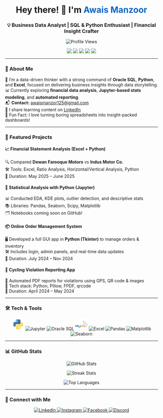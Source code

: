 <!-- Profile Header -->
<h1 align="center">Hey there! 👋 I'm <span style="color:#0a66c2;">Awais Manzoor</span></h1>
<h3 align="center">💡 Business Data Analyst | SQL & Python Enthusiast | Financial Insight Crafter</h3>

<p align="center">
  <img src="https://komarev.com/ghpvc/?username=Awais11227&label=Profile%20views&color=0e75b6&style=flat" alt="Profile Views" />
</p>

<p align="center">
  <img src="https://img.shields.io/badge/Python-3776AB?style=for-the-badge&logo=python&logoColor=white"/>
  <img src="https://img.shields.io/badge/SQL-ffcc00?style=for-the-badge&logo=oracle&logoColor=black"/>
  <img src="https://img.shields.io/badge/Excel-217346?style=for-the-badge&logo=microsoft-excel&logoColor=white"/>
  <img src="https://img.shields.io/badge/Data%20Analysis-pandas-blueviolet?style=for-the-badge"/>
  <img src="https://img.shields.io/badge/Jupyter-F37626?style=for-the-badge&logo=jupyter&logoColor=white"/>
</p>

---

### 🌟 About Me
🎯 I’m a data-driven thinker with a strong command of **Oracle SQL**, **Python**, and **Excel**, focused on delivering business insights through data storytelling.  
📊 Currently exploring **financial data analysis**, **Jupyter-based stats modeling**, and **automated reporting**.  
📬 **Contact:** [awaismanzor125@gmail.com](mailto:awaismanzor125@gmail.com)  
📢 I share learning content on [LinkedIn](https://www.linkedin.com/in/awais-manzoor-27325b327)  
🎉 Fun Fact: I love turning boring spreadsheets into insight-packed dashboards!

---

### 🚀 Featured Projects

#### 📈 Financial Statement Analysis (Excel + Python)
🔍 Compared **Dewan Farooque Motors** vs **Indus Motor Co.**  
🛠 Tools: Excel, Ratio Analysis, Horizontal/Vertical Analysis, Python  
📅 Duration: May 2025 – June 2025  

#### 🐍 Statistical Analysis with Python (Jupyter)
📊 Conducted EDA, KDE plots, outlier detection, and descriptive stats  
📚 Libraries: Pandas, Seaborn, Scipy, Matplotlib  
🗂️ Notebooks coming soon on GitHub!

#### 📦 Online Order Management System
🖥 Developed a full GUI app in **Python (Tkinter)** to manage orders & inventory  
🛠 Includes login, admin panels, and real-time data updates  
📅 Duration: July 2024 – Nov 2024

#### 🚴 Cycling Violation Reporting App
📌 Automated PDF reports for violations using GPS, QR code & images  
🧰 Tech stack: Python, Pillow, FPDF, qrcode  
📅 Duration: April 2024 – May 2024

---

### 🛠 Tech & Tools

<p align="center">
  <img src="https://raw.githubusercontent.com/devicons/devicon/master/icons/python/python-original.svg" alt="Python" width="40" height="40"/>
  <img src="https://cdn.jsdelivr.net/gh/devicons/devicon/icons/jupyter/jupyter-original.svg" alt="Jupyter" width="40" height="40"/>
  <img src="https://upload.wikimedia.org/wikipedia/commons/6/68/Oracle_SQL_Developer_logo.svg" alt="Oracle SQL" width="40" height="40"/>
  <img src="https://raw.githubusercontent.com/devicons/devicon/master/icons/mysql/mysql-original-wordmark.svg" alt="MySQL" width="40" height="40"/>
  <img src="https://img.icons8.com/color/48/000000/ms-excel.png" alt="Excel" width="40" height="40"/>
  <img src="https://upload.wikimedia.org/wikipedia/commons/e/ed/Pandas_logo.svg" alt="Pandas" width="40" height="40"/>
  <img src="https://upload.wikimedia.org/wikipedia/commons/8/84/Matplotlib_icon.svg" alt="Matplotlib" width="40" height="40"/>
  <img src="https://seaborn.pydata.org/_static/logo-wide-lightbg.svg" alt="Seaborn" width="80" height="40"/>
</p>

---

### 📊 GitHub Stats

<p align="center">
  <img src="https://github-readme-stats.vercel.app/api?username=Awais11227&show_icons=true&theme=tokyonight" alt="GitHub Stats"/>
</p>
<p align="center">
  <img src="https://github-readme-streak-stats.herokuapp.com/?user=Awais11227&theme=tokyonight" alt="Streak Stats"/>
</p>
<p align="center">
  <img src="https://github-readme-stats.vercel.app/api/top-langs/?username=Awais11227&layout=compact&theme=tokyonight" alt="Top Languages"/>
</p>

---

### 🤝 Connect with Me

<p align="center">
  <a href="https://linkedin.com/in/awais-manzoor-27325b327" target="_blank">
    <img src="https://img.icons8.com/color/48/linkedin.png" alt="LinkedIn"/>
  </a>
  <a href="https://www.instagram.com/baloxh9e?igsh=ntzib2h4ynpmmtnm" target="_blank">
    <img src="https://img.icons8.com/color/48/instagram-new--v1.png" alt="Instagram"/>
  </a>
  <a href="https://www.facebook.com/share/15fvqdfn7u/?mibextid=wwxifr" target="_blank">
    <img src="https://img.icons8.com/color/48/facebook-new.png" alt="Facebook"/>
  </a>
  <a href="https://discord.gg/awaismanzoor786_47836" target="_blank">
    <img src="https://img.icons8.com/color/48/discord--v1.png" alt="Discord"/>
  </a>
</p>
